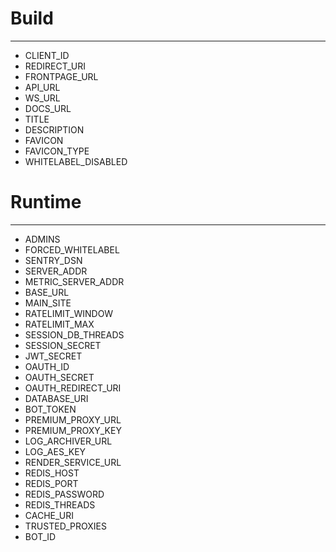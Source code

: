 # Build
---
- CLIENT_ID
- REDIRECT_URI
- FRONTPAGE_URL
- API_URL
- WS_URL
- DOCS_URL
- TITLE
- DESCRIPTION
- FAVICON
- FAVICON_TYPE
- WHITELABEL_DISABLED

# Runtime
---
- ADMINS
- FORCED_WHITELABEL
- SENTRY_DSN  
- SERVER_ADDR
- METRIC_SERVER_ADDR
- BASE_URL
- MAIN_SITE
- RATELIMIT_WINDOW
- RATELIMIT_MAX
- SESSION_DB_THREADS
- SESSION_SECRET
- JWT_SECRET
- OAUTH_ID
- OAUTH_SECRET
- OAUTH_REDIRECT_URI
- DATABASE_URI
- BOT_TOKEN
- PREMIUM_PROXY_URL
- PREMIUM_PROXY_KEY
- LOG_ARCHIVER_URL
- LOG_AES_KEY
- RENDER_SERVICE_URL
- REDIS_HOST
- REDIS_PORT
- REDIS_PASSWORD
- REDIS_THREADS
- CACHE_URI
- TRUSTED_PROXIES
- BOT_ID
